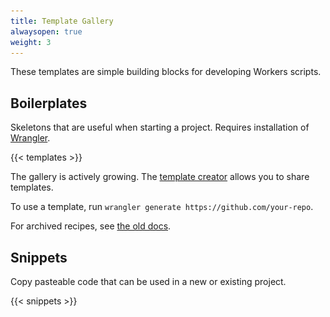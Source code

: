 ```yaml
---
title: Template Gallery
alwaysopen: true
weight: 3
---
```


<p>These templates are simple building blocks for developing Workers scripts.</p>
<h2>Boilerplates</h2>
<p>Skeletons that are useful when starting a project. <span>Requires installation of <a href="https://github.com/cloudflare/wrangler">Wrangler</a>.</span></p>

{{< templates >}}

The gallery is actively growing. The [template creator](https://github.com/victoriabernard92/workers-template-creator) allows you to share
templates.

To use a template, run `wrangler generate https://github.com/your-repo`.

For archived recipes, see [the old docs](https://developers.cloudflare.com/workers/recipes/).

<h2>Snippets</h2>
<p>Copy pasteable code that can be used in a new or existing project.</p>
{{< snippets >}}

  <!-- <section class="template-wrapper snippet">
  <figure class="template-card snippet">
    <h2>Aggregate Requests</h2>
    <p>
      Sends two GET request to two urls and aggregates the responses into one response.
    </p>
    <div class="copy-group">
      <div class="copy-step">
      <img id="img" type="image/svg+xml" src="media/file.svg"/>
        <span>Copy into a Worker script:</span>
      </div>
      <div class="copy">
    ```async function handleRequest(request) {
  const init = {
    headers: {
      'content-type': type,
    },
  }
  const responses = await Promise.all([fetch(url1, init), fetch(url2, init)])
  const results = await Promise.all([gatherResponse(responses[0]), gatherResponse(responses[1])])
  return new Response(results, init)
}
addEventListener('fetch', event => {
  return event.respondWith(handleRequest(event.request))
})
/**
 * gatherResponse awaits and returns a response body as a string.
 * Use await gatherResponse(..) in an async function to get the response body
 * @param {Response} response
 */
async function gatherResponse(response) {
  const { headers } = response
  const contentType = headers.get('content-type')
  if (contentType.includes('application/json')) {
    return await response.json()
  } else if (contentType.includes('application/text')) {
    return await response.text()
  } else if (contentType.includes('text/html')) {
    return await response.text()
  } else {
    return await response.text()
  }
}
/**
 * Example someHost is set up to return JSON responses
 * Replace url1 and url2  with the hosts you wish to
 * send requests to
 * @param {string} url the URL to send the request to
 */
const someHost = 'https://workers-tooling.cf/demos'
const url1 = someHost + '/requests/json'
const url2 = someHost + '/requests/json'
const type = 'application/json;charset=UTF-8'
    ```
      </div>
    </div>
    <div class="links">
      <a
        class="demo"
        href="https://cloudflareworkers.com/#eaaa52283784c21aec989c64b9db32d3:https://example.com"
        >Demo</a
      >
    </div>
  </figure>
  <figure class="template-card snippet">
    <h2>Fetch JSON</h2>
    <p>
      Sends a GET request and reads in JSON from the response.
    </p>
    <div class="copy-group">
      <div class="copy-step">
        <img id="img" type="image/svg+xml" src="media/file.svg"/>
        <span>Copy into a Worker script:</span>
      </div>
      <div class="copy">
    ```async function handleRequest(request) {
  const init = {
    headers: {
      'content-type': 'application/json;charset=UTF-8',
    },
  }
  const response = await fetch(url, init)
  const results = await gatherResponse(response)
  return new Response(results, init)
}
addEventListener('fetch', event => {
  return event.respondWith(handleRequest(event.request))
})
/**
 * gatherResponse awaits and returns a response body as a string.
 * Use await gatherResponse(..) in an async function to get the response body
 * @param {Response} response
 */
async function gatherResponse(response) {
  const { headers } = response
  const contentType = headers.get('content-type')
  if (contentType.includes('application/json')) {
    return JSON.stringify(await response.json())
  } else if (contentType.includes('application/text')) {
    return await response.text()
  } else if (contentType.includes('text/html')) {
    return await response.text()
  } else {
    return await response.text()
  }
}
/**
 * Example someHost is set up to take in a JSON request
 * Replace url with the host you wish to send requests to
 * @param {string} url the URL to send the request to
 * @param {BodyInit} body the JSON data to send in the request
 */
const someHost = 'https://workers-tooling.cf/demos'
const url = someHost + '/static/json'
    ```
      </div>
      <div class="links">
        <a class="demo" href="https://cloudflareworkers.com/#a45261f6682b048d9ed0e23a330d9cdb:https://example.com">Demo</a>
      </div>
    </div>
  </figure>
  <figure class="template-card snippet">
    <h2>Fetch HTML</h2>
    <p>
      Sends a request to a remote server, reads HTML from the response, then serves that HTML.
    </p>
    <div class="copy-group">
      <div class="copy-step">
        <img id="img" type="image/svg+xml" src="media/file.svg"/>
        <span>Copy into a Worker script:</span>
      </div>
      <div class="copy">```async function handleRequest(request) {
  const init = {
    headers: {
      'content-type': 'text/html;charset=UTF-8',
    },
  }
  const response = await fetch(url, init)
  const results = await gatherResponse(response)
  return new Response(results, init)
}
addEventListener('fetch', event => {
  return event.respondWith(handleRequest(event.request))
})
/**
 * gatherResponse awaits and returns a response body as a string.
 * Use await gatherResponse(..) in an async function to get the response body
 * @param {Response} response
 */
async function gatherResponse(response) {
  const { headers } = response
  const contentType = headers.get('content-type')
  if (contentType.includes('application/json')) {
    return await response.json()
  } else if (contentType.includes('application/text')) {
    return await response.text()
  } else if (contentType.includes('text/html')) {
    return await response.text()
  } else {
    return await response.text()
  }
}
/**
 * Example someHost at url is set up to respond with HTML
 * Replace url with the host you wish to send requests to
 *  */
const someHost = 'https://workers-tooling.cf/demos'
const url = someHost + '/static/html'
```
      </div>
      <div class="links">
        <a class="demo" href="https://cloudflareworkers.com/#14a82a672534b0dd25b385a5d3de744c:https://example.com">Demo</a>
      </div>
    </div>
  </figure>
  <figure class="template-card snippet">
    <h2>Send Raw HTML</h2>
    <p>
     Delivers an HTML page from HTML directly in the Worker script.
    </p>
    <div class="copy-group">
      <div class="copy-step">
        <img id="img" type="image/svg+xml" src="media/file.svg"/>
        <span>Copy into a Worker script:</span>
      </div>
      <div class="copy">
      ```async function handleRequest(request) {
  const init = {
    headers: {
      'content-type': 'text/html;charset=UTF-8',
    },
  }
  return new Response(someHTML, init)
}
addEventListener('fetch', event => {
  return event.respondWith(handleRequest(event.request))
})
const someHTML =  `<!DOCTYPE html>
<html>
  <body>
  <h1>Hello World</h1>
  <p>This is all generated using a Worker</p>
  <iframe
      width="560"
      height="315"
      src="https://www.youtube.com/embed/dQw4w9WgXcQ"
      frameborder="0"
      allow="accelerometer; autoplay; encrypted-media; gyroscope; picture-in-picture"
      allowfullscreen
  ></iframe>
  </body>
</html>
`
      ```
      </div>
      <div class="links">
        <a class="demo" href="https://cloudflareworkers.com/#ba06ef26637ab98b1f38a18dc527dc69:https://example.com">Demo</a>
      </div>
    </div>
  </figure>
  <figure class="template-card snippet">
    <h2>Send Raw JSON</h2>
    <p>
     Delievers a JSON response from JSON in the Worker script.
    </p>
    <div class="copy-group">
      <div class="copy-step">
        <img id="img" type="image/svg+xml" src="media/file.svg"/>
        <span>Copy into a Worker script:</span>
      </div>
      <div class="copy">
      ```async function handlRequest(request) {
  const init = {
    headers: {
      'content-type': 'application/json;charset=UTF-8',
    },
  }
  return new Response(JSON.stringify(someJSON), init)
}
addEventListener('fetch', event => {
  return event.respondWith(handlRequest(event.request))
})
const someJSON = {
  result: ['some', 'results'],
  errors: null,
  msg: 'this is some random json',
}
      ```
      </div>
      <div class="links">
        <a class="demo" href="https://cloudflareworkers.com/#83bc6debecf1dd443d3fabfbde0d2b3a:https://example.com">Demo</a>
      </div>
    </div>
  </figure>
  <figure class="template-card snippet">
    <h2>Bulk Redirects</h2>
    <p>
      Redirects requests to certain URLs based a mapped object to the request's URL.
    </p>
    <div class="copy-group">
      <div class="copy-step">
        <img id="img" type="image/svg+xml" src="media/file.svg"/>
        <span>Copy into a Worker script:</span>
      </div>
      <div class="copy">```async function handleRequest(request) {
  let requestURL = new URL(request.url)
  let path = requestURL.pathname.split('/redirect')[1]
  let location = redirectMap.get(path)
  if (location) {
    return Response.redirect(location, 301)
  }
  // If in map, return the original request
  return fetch(request)
}
addEventListener('fetch', async event => {
  event.respondWith(handleRequest(event.request))
})
const externalHostname = 'workers-tooling.cf'
const redirectMap = new Map([
  ['/bulk1', 'https://' + externalHostname + '/redirect2'],
  ['/bulk2', 'https://' + externalHostname + '/redirect3'],
  ['/bulk3', 'https://' + externalHostname + '/redirect4'],
  ['/bulk4', 'https://google.com'],
])```
      </div>
      <div class="links">
        <a class="demo" href="https://cloudflareworkers.com/#d17c3da192fd5c83ef7d28153ab32f3f:https://example.com/redirect/bulk1">Demo</a>
      </div>
    </div>
  </figure>
  <figure class="template-card snippet">
    <h2>Redirect</h2>
    <p>Redirect a request by sending a 301 or 302 HTTP response</p>
    <div class="copy-group">
      <div class="copy-step">
        <img id="img" type="image/svg+xml" src="media/file.svg"/>
        <span>Copy into a Worker script:</span>
      </div>
      <div class="copy">
      ```async function handleRequest(request) {
  return Response.redirect(someURLToRedirectTo, code)
}
addEventListener('fetch', async event => {
  event.respondWith(handleRequest(event.request))
})
/**
 * Example Input
 * @param {Request} url where to redirect the response
 * @param {number?=301|302} type permanent or temporary redirect
 */
const someURLToRedirectTo = 'https://www.google.com'
const code = 301
      ```
      </div>
    </div>
    <div class="links">
      <a class="demo" href="https://cloudflareworkers.com/#ab385d4c4e43608684889eaa390d4218:https://example.com/">Demo</a>
    </div>
  </figure>
  <figure class="template-card snippet">
    <h2>Form Data</h2>
    <p>Serve an HTML form, then read POSTs from that form data.</p>
    <div class="copy-group">
      <div class="copy-step">
        <img id="img" type="image/svg+xml" src="media/file.svg"/>
        <span>Copy into a Worker script:</span>
      </div>
      <div class="copy">
      ```async function handlePostRequest(request) {
  let reqBody = await readRequestBody(request)
  let retBody = `The request body sent in was ${reqBody}`
  return new Response(retBody)
}
async function handleRequest(request) {
  let retBody = `The request was a GET `
  return new Response(retBody)
}
addEventListener('fetch', event => {
  const { request } = event
  const { url } = request
  if (url.includes('form')) {
    return event.respondWith(rawHtmlResponse(someForm))
  }
  if (request.method === 'POST') {
    return event.respondWith(handlePostRequest(request))
  } else if (request.method === 'GET') {
    return event.respondWith(handleRequest(request))
  }
})
/**
 * rawHtmlResponse delievers a response with HTML inputted directly
 * into the worker script
 * @param {string} html
 */
async function rawHtmlResponse(html) {
  const init = {
    headers: {
      'content-type': 'text/html;charset=UTF-8',
    },
  }
  return new Response(html, init)
}
/**
 * readRequestBody reads in the incoming request body
 * Use await readRequestBody(..) in an async function to get the string
 * @param {Request} request the incoming request to read from
 */
async function readRequestBody(request) {
  const { headers } = request
  const contentType = headers.get('content-type')
  if (contentType.includes('application/json')) {
    const body = await request.json()
    return JSON.stringify(body)
  } else if (contentType.includes('application/text')) {
    const body = await request.text()
    return body
  } else if (contentType.includes('text/html')) {
    const body = await request.text()
    return body
  } else if (contentType.includes('form')) {
    const formData = await request.formData()
    let body = {}
    for (let entry of formData.entries()) {
      body[entry[0]] = entry[1]
    }
    return JSON.stringify(body)
  } else {
    let myBlob = await request.blob()
    var objectURL = URL.createObjectURL(myBlob)
    return objectURL
  }
}
const someForm = `
<!DOCTYPE html>
<html>
<body>
<h1>Hello World</h1>
<p>This is all generated using a Worker</p>
<form action="/demos/requests" method="post">
  <div>
    <label for="say">What  do you want to say?</label>
    <input name="say" id="say" value="Hi">
  </div>
  <div>
    <label for="to">To who?</label>
    <input name="to" id="to" value="Mom">
  </div>
  <div>
    <button>Send my greetings</button>
  </div>
</form>
</body>
</html>
`
      ```
      </div>
    </div>
    <div class="links">
      <a class="demo" href="https://cloudflareworkers.com/#a6a285e4e2bfbebea0be31b9eeaca3e6:https://example.com/form">Demo</a>
    </div>
  </figure>
  </section>
  <h2>Featured Projects</h2>
  <p>More boilerplate projects. <span>Requires installation of <a href="https://github.com/cloudflare/wrangler">Wrangler</a>.</span></p>
  <p>The gallery is actively growing. The [template creator](https://github.com/victoriabernard92/workers-template-creator) allows you to share templates. Host a public repo, and then run `wrangler generate https://github.com/<your-repo>`.
For archived recipes see [the old docs](https://developers.cloudflare.com/workers/recipes/).</p>
  <section class='template-wrapper boilerplate'>
  <figure class="template-card boilerplate">
    <h2>img-color-worker</h2>
    <p>Retrieve the dominant color of a PNG or JPEG image</p>
    <div class="copy-group">
      <div class="copy-step">
        <img src="media/terminal.svg" id="img"/>
        <span>Paste this into your terminal:</span>
      </div>
      <div class="copy">
      ```
        wrangler generate img-color https://github.com/xtuc/img-color-worker
      ```
      </div>
    </div>
  </figure>
  <figure class="template-card boilerplate">
    <h2>binast-cf-worker</h2>
    <p>Serve BinAST via a Cloudflare Worker</p>
    <div class="copy-group">
      <div class="copy-step">
        <img src="media/terminal.svg" id="img"/>
        <span>Paste this into your terminal:</span>
      </div>
      <div class="copy">
      ```
        wrangler generate binast-cf-worker https://github.com/xtuc/binast-cf-worker-template
      ```
      </div>
    </div>
    <div class="links">
      <a class="demo" href="https://serve-binjs.that-test.site/">Live Demo</a>
    </div>
  </figure>
</section> -->